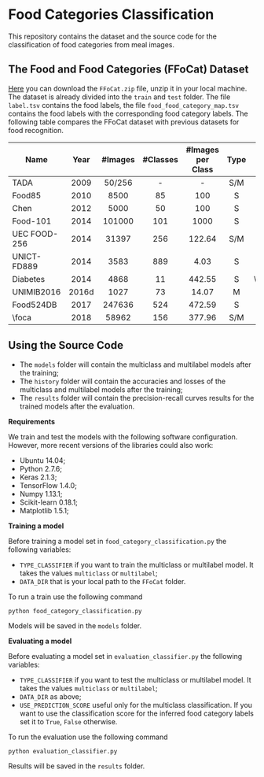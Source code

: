 # Food Categories Classification

This repository contains the dataset and the source code for the classification of food categories from meal images.

## The Food and Food Categories (FFoCat) Dataset

[Here](http://bit.do/eGcW5) you can download the `FFoCat.zip` file, unzip it in your local machine. The dataset is already divided into the `train` and `test` folder. The file `label.tsv` contains the food labels, the file `food_food_category_map.tsv` contains the food labels with the corresponding food category labels. The following table compares the FFoCat dataset with previous datasets for food recognition.

| Name         |  Year | \#Images | \#Classes | \#Images per Class | Type |            Reference           |
|--------------|:-----:|:--------:|:---------:|:------------------:|:----:|:------------------------------:|
| TADA         |  2009 |  50/256  |     -     |          -         |  S/M |   \cite{Mariappan09personal}   |
| Food85       |  2010 |   8500   |     85    |         100        |   S  |      \cite{Hoashi10image}      |
| Chen         |  2012 |   5000   |     50    |         100        |   S  |    \cite{Chen2012automatic}    |
| Food-101     |  2014 |  101000  |    101    |        1000        |   S  |     \cite{Bossard14food101}    |
| UEC FOOD-256 |  2014 |   31397  |    256    |       122.64       |  S/M |     \cite{Kawano14foodcam}     |
| UNICT-FD889  |  2014 |   3583   |    889    |        4.03        |   S  |     \cite{Farinella14bench}    |
| Diabetes     |  2014 |   4868   |     11    |       442.55       |   S  | \cite{Anthimopoulos14diabetes} |
| UNIMIB2016   | 2016d |   1027   |     73    |        14.07       |   M  |       \cite{Ciocca17food}      |
| Food524DB    |  2017 |  247636  |    524    |       472.59       |   S  |     \cite{Ciocca17learning}    |
| \foca        |  2018 |   58962  |    156    |       377.96       |  S/M |                -               |

## Using the Source Code

- The `models` folder will contain the multiclass and multilabel models after the training;
- The `history` folder will contain the accuracies and losses of the multiclass and multilabel models after the training;
- The `results` folder will contain the precision-recall curves results for the trained models after the evaluation.

**Requirements**

We train and test the models with the following software configuration. However, more recent versions of the libraries could also work:

- Ubuntu 14.04;
- Python 2.7.6;
- Keras 2.1.3;
- TensorFlow 1.4.0;
- Numpy 1.13.1;
- Scikit-learn 0.18.1;
- Matplotlib 1.5.1;

**Training a model**

Before training a model set in `food_category_classification.py` the following variables:

- `TYPE_CLASSIFIER` if you want to train the multiclass or multilabel model. It takes the values `multiclass` or `multilabel`;
- `DATA_DIR` that is your local path to the `FFoCat` folder.

To run a train use the following command
```
python food_category_classification.py
```
Models will be saved in the `models` folder.

**Evaluating a model**

Before evaluating a model set in `evaluation_classifier.py` the following variables:

- `TYPE_CLASSIFIER` if you want to test the multiclass or multilabel model. It takes the values `multiclass` or `multilabel`;
- `DATA_DIR` as above;
- `USE_PREDICTION_SCORE` useful only for the multiclass classification. If you want to use the classification score for the inferred food category labels set it to `True`, `False` otherwise.

To run the evaluation use the following command
```
python evaluation_classifier.py
```
Results will be saved in the `results` folder.

